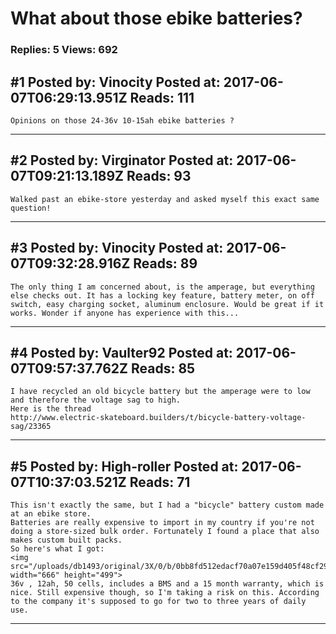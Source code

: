 # What about those ebike batteries?

### Replies: 5 Views: 692

## \#1 Posted by: Vinocity Posted at: 2017-06-07T06:29:13.951Z Reads: 111

```
Opinions on those 24-36v 10-15ah ebike batteries ?
```

---
## \#2 Posted by: Virginator Posted at: 2017-06-07T09:21:13.189Z Reads: 93

```
Walked past an ebike-store yesterday and asked myself this exact same question!
```

---
## \#3 Posted by: Vinocity Posted at: 2017-06-07T09:32:28.916Z Reads: 89

```
The only thing I am concerned about, is the amperage, but everything else checks out. It has a locking key feature, battery meter, on off switch, easy charging socket, aluminum enclosure. Would be great if it works. Wonder if anyone has experience with this...
```

---
## \#4 Posted by: Vaulter92 Posted at: 2017-06-07T09:57:37.762Z Reads: 85

```
I have recycled an old bicycle battery but the amperage were to low and therefore the voltage sag to high.
Here is the thread
http://www.electric-skateboard.builders/t/bicycle-battery-voltage-sag/23365
```

---
## \#5 Posted by: High-roller Posted at: 2017-06-07T10:37:03.521Z Reads: 71

```
This isn't exactly the same, but I had a "bicycle" battery custom made at an ebike store.
Batteries are really expensive to import in my country if you're not doing a store-sized bulk order. Fortunately I found a place that also makes custom built packs. 
So here's what I got:
<img src="/uploads/db1493/original/3X/0/b/0bb8fd512edacf70a07e159d405f48cf295df881.jpg" width="666" height="499">
36v , 12ah, 50 cells, includes a BMS and a 15 month warranty, which is nice. Still expensive though, so I'm taking a risk on this. According to the company it's supposed to go for two to three years of daily use.
```

---
